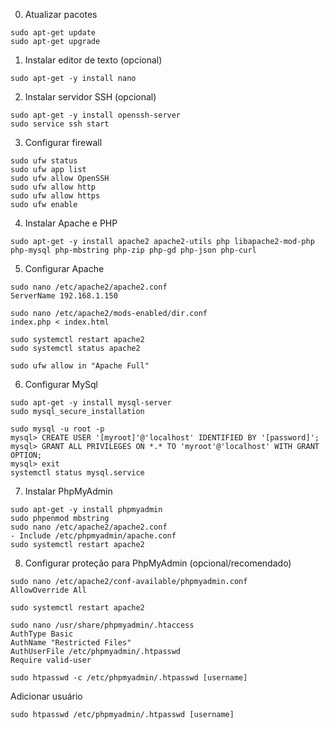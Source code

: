 0. Atualizar pacotes
```
sudo apt-get update
sudo apt-get upgrade
```

1. Instalar editor de texto (opcional)
```
sudo apt-get -y install nano
```

2. Instalar servidor SSH (opcional)
```
sudo apt-get -y install openssh-server
sudo service ssh start
```

3. Configurar firewall
```
sudo ufw status
sudo ufw app list
sudo ufw allow OpenSSH
sudo ufw allow http
sudo ufw allow https
sudo ufw enable
```

4. Instalar Apache e PHP
```
sudo apt-get -y install apache2 apache2-utils php libapache2-mod-php php-mysql php-mbstring php-zip php-gd php-json php-curl
```

5. Configurar Apache
```
sudo nano /etc/apache2/apache2.conf
ServerName 192.168.1.150
```
```
sudo nano /etc/apache2/mods-enabled/dir.conf
index.php < index.html
```
```
sudo systemctl restart apache2
sudo systemctl status apache2

sudo ufw allow in "Apache Full"
```

6. Configurar MySql
```
sudo apt-get -y install mysql-server
sudo mysql_secure_installation

sudo mysql -u root -p
mysql> CREATE USER '[myroot]'@'localhost' IDENTIFIED BY '[password]';
mysql> GRANT ALL PRIVILEGES ON *.* TO 'myroot'@'localhost' WITH GRANT OPTION;
mysql> exit
systemctl status mysql.service
```

7. Instalar PhpMyAdmin
```
sudo apt-get -y install phpmyadmin
sudo phpenmod mbstring
sudo nano /etc/apache2/apache2.conf
- Include /etc/phpmyadmin/apache.conf
sudo systemctl restart apache2
```

8. Configurar proteção para PhpMyAdmin (opcional/recomendado)
```
sudo nano /etc/apache2/conf-available/phpmyadmin.conf
AllowOverride All

sudo systemctl restart apache2

sudo nano /usr/share/phpmyadmin/.htaccess
AuthType Basic
AuthName "Restricted Files"
AuthUserFile /etc/phpmyadmin/.htpasswd
Require valid-user

sudo htpasswd -c /etc/phpmyadmin/.htpasswd [username]
```

Adicionar usuário
```
sudo htpasswd /etc/phpmyadmin/.htpasswd [username] 
```
